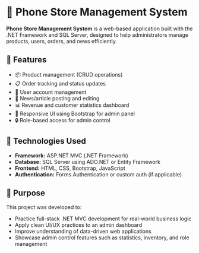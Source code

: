 # 📱 Phone Store Management System

**Phone Store Management System** is a web-based application built with the .NET Framework and SQL Server, designed to help administrators manage products, users, orders, and news efficiently.


## 🚀 Features

- 📦 Product management (CRUD operations)
- 📋 Order tracking and status updates
- 👥 User account management
- 📰 News/article posting and editing
- 📊 Revenue and customer statistics dashboard
- 📱 Responsive UI using Bootstrap for admin panel
- 🔒 Role-based access for admin control


## 🔧 Technologies Used

- **Framework:** ASP.NET MVC (.NET Framework)  
- **Database:** SQL Server using ADO.NET or Entity Framework  
- **Frontend:** HTML, CSS, Bootstrap, JavaScript  
- **Authentication:** Forms Authentication or custom auth (if applicable)


## 📌 Purpose

This project was developed to:

- Practice full-stack .NET MVC development for real-world business logic  
- Apply clean UI/UX practices to an admin dashboard  
- Improve understanding of data-driven web applications  
- Showcase admin control features such as statistics, inventory, and role management
